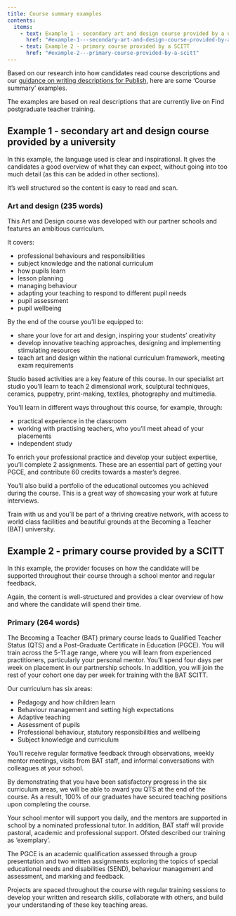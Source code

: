 ```yaml
---
title: Course summary examples
contents:
  items:
    - text: Example 1 - secondary art and design course provided by a university
      href: "#example-1---secondary-art-and-design-course-provided-by-a-university"
    - text: Example 2 - primary course provided by a SCITT
      href: "#example-2---primary-course-provided-by-a-scitt"
---
```


Based on our research into how candidates read course descriptions and our [guidance on writing descriptions for Publish](/how-to-use-this-service/help-writing-course-descriptions), here are some ‘Course summary’ examples.

The examples are based on real descriptions that are currently live on Find postgraduate teacher training.

## Example 1 - secondary art and design course provided by a university

In this example, the language used is clear and inspirational. It gives the candidates a good overview of what they can expect, without going into too much detail (as this can be added in other sections).

It’s well structured so the content is easy to read and scan.

### Art and design (235 words)

This Art and Design course was developed with our partner schools and features an ambitious curriculum.

It covers:

- professional behaviours and responsibilities
- subject knowledge and the national curriculum
- how pupils learn
- lesson planning
- managing behaviour
- adapting your teaching to respond to different pupil needs
- pupil assessment
- pupil wellbeing

By the end of the course you’ll be equipped to:

- share your love for art and design, inspiring your students’ creativity
- develop innovative teaching approaches, designing and implementing stimulating resources
- teach art and design within the national curriculum framework, meeting exam requirements

Studio based activities are a key feature of this course. In our specialist art studio you’ll learn to teach 2 dimensional work, sculptural techniques, ceramics, puppetry, print-making, textiles, photography and multimedia.

You’ll learn in different ways throughout this course, for example, through:

- practical experience in the classroom
- working with practising teachers, who you’ll meet ahead of your placements
- independent study

To enrich your professional practice and develop your subject expertise, you’ll complete 2 assignments. These are an essential part of getting your PGCE, and contribute 60 credits towards a master’s degree.

You’ll also build a portfolio of the educational outcomes you achieved during the course. This is a great way of showcasing your work at future interviews.

Train with us and you’ll be part of a thriving creative network, with access to world class facilities and beautiful grounds at the Becoming a Teacher (BAT) university.

## Example 2 - primary course provided by a SCITT

In this example, the provider focuses on how the candidate will be supported throughout their course through a school mentor and regular feedback.

Again, the content is well-structured and provides a clear overview of how and where the candidate will spend their time.

### Primary (264 words)

The Becoming a Teacher (BAT) primary course leads to Qualified Teacher Status (QTS) and a Post-Graduate Certificate in Education (PGCE). You will train across the 5-11 age range, where you will learn from experienced practitioners, particularly your personal mentor.
You’ll spend four days per week on placement in our partnership schools. In addition, you will join the rest of your cohort one day per week for training with the BAT SCITT.

Our curriculum has six areas:

- Pedagogy and how children learn
- Behaviour management and setting high expectations
- Adaptive teaching
- Assessment of pupils
- Professional behaviour, statutory responsibilities and wellbeing
- Subject knowledge and curriculum

You’ll receive regular formative feedback through observations, weekly mentor meetings, visits from BAT staff, and informal conversations with colleagues at your school.

By demonstrating that you have been satisfactory progress in the six curriculum areas, we will be able to award you QTS at the end of the course. As a result, 100% of our graduates have secured teaching positions upon completing the course.

Your school mentor will support you daily, and the mentors are supported in school by a nominated professional tutor. In addition, BAT staff will provide pastoral, academic and professional support. Ofsted described our training as ‘exemplary’.

The PGCE is an academic qualification assessed through a group presentation and two written assignments exploring the topics of special educational needs and disabilities (SEND), behaviour management and assessment, and marking and feedback.

Projects are spaced throughout the course with regular training sessions to develop your written and research skills, collaborate with others, and build your understanding of these key teaching areas.
